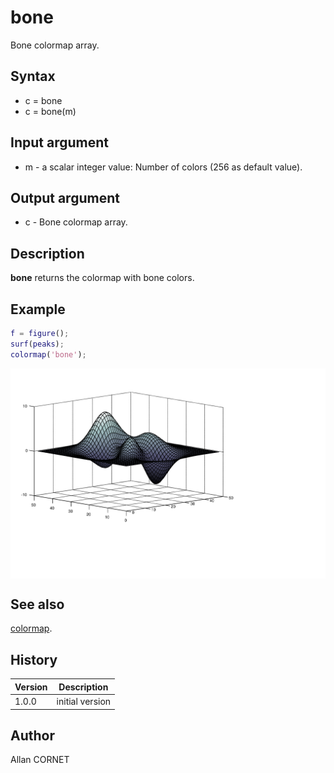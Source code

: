 # bone

Bone colormap array.

## Syntax

- c = bone
- c = bone(m)

## Input argument

- m - a scalar integer value: Number of colors (256 as default value).

## Output argument

- c - Bone colormap array.

## Description

  <p><b>bone</b> returns the colormap with bone colors.</p>

## Example

```matlab
f = figure();
surf(peaks);
colormap('bone');
```

<img src="bone_510FC629.svg" align="middle"/>

## See also

[colormap](colormap.md).

## History

| Version | Description     |
| ------- | --------------- |
| 1.0.0   | initial version |

## Author

Allan CORNET
